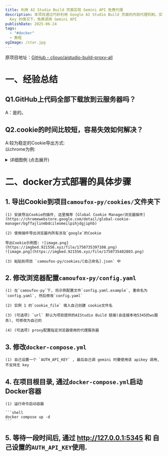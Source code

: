 ```yaml
---
title: 利用 AI Studio Build 页面实现 Gemini API 免费代理
description: 本项目通过巧妙利用 Google AI Studio Build 页面的内部代理机制，实现了一个本地代理服务，让用户可以在无需 API
  Key 的情况下，免费调用 Gemini API
publishDate: 2025-06-24
tags:
  - "#docker"
  - 教程
ogImage: /star.jpg
---
```

 原项目地址：[GitHub - cliouo/aistudio-build-proxy-all](https://github.com/cliouo/aistudio-build-proxy-all)
# 一、经验总结

## **Q1.GitHub上代码全部下载放到云服务器吗？**
A：是的。
## **Q2.cookie的时间比较短，容易失效如何解决？**
A:较为稳定的Cookie导出方式:  
以chrome为例:
<details><summary>详细图例 (点击展开)</summary>

### 1\. 添加Chrome个人资料

![image.png](https://imgbed.921556.xyz/file/1750736281500.png)

### 2\. 登录google账号

注: 如果chrome已经登录过同一账号, 这样也会加一个同账号的个人资料, 也就是有两个同google账号的个人资料, 自己注意区分

![image.png](https://imgbed.921556.xyz/file/1750736347153.png)

#### 登录成功后会打开这个页面

![image.png](https://imgbed.921556.xyz/file/1750736442174.png)

### 3\. 访问安装[Global Cookie Manager 浏览器插件](https://chromewebstore.google.com/detail/global-cookie-manager/bgffajlinmbdcileomeilpihjdgjiphb)

### 4\. 打开插件菜单, 选中 `Global search` 导出Cookie

这样可以不和之前教程一样搜索`google`了, 因为这个个人资料只登了google, 全都导出就好

![image.png](https://imgbed.921556.xyz/file/1750736590387.png)![image.png](https://imgbed.921556.xyz/file/1750736634258.png)

### 5\. 复制cookie到程序中使用即可

然后关闭叉掉这个Chrome个人资料, 平时不要使用这个资料, 只有程序里cookie到期时才打开来登google后导出cookie

注: 不能删除该chrome个人资料, 实测个人资料一删除, 它导出的cookie即刻失效

</details>

# 二、docker方式部署的具体步骤

## 1\. 导出Cookie到项目`camoufox-py/cookies/`文件夹下

```
(1) 安装导出Cookie的插件, 这里推荐 [Global Cookie Manager浏览器插件](https://chromewebstore.google.com/detail/global-cookie-manager/bgffajlinmbdcileomeilpihjdgjiphb)

(2) 使用插件导出浏览器内所有涉及`google`的Cookie

导出Cookie示例图: ![image.png](https://imgbed.921556.xyz/file/1750735397108.png)  
![image.png](https://imgbed.921556.xyz/file/1750735482803.png)

(3) 粘贴到项目 `camoufox-py/cookies/[自己命名].json` 中
```

## 2\. 修改浏览器配置`camoufox-py/config.yaml`

```
(1) 在`camoufox-py`下, 将示例配置文件`config.yaml.example`, 重命名为 `config.yaml`, 然后修改`config.yaml`

(2) 实例 1 的`cookie_file` 填入自己创建 cookie文件名

(3) (可选项) `url` 默认为项目提供的AIStudio Build 链接(会连接本地5345的ws服务), 可修改为自己的

(4) (可选项) proxy配置指定浏览器使用的代理服务器
```

## 3\. 修改`docker-compose.yml`

```
(1) 自己设置一个 `AUTH_API_KEY` , 最后自己调 gemini 时要使用该 apikey 调用, 不支持无 key
```

## 4\. 在项目根目录, 通过`docker-compose.yml`启动Docker容器

````
(1) 运行命令启动容器

```shell
docker compose up -d
```
````

## 5\. 等待一段时间后, 通过 http://127.0.0.1:5345 和 自己设置的`AUTH_API_KEY`使用.
